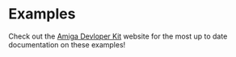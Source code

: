 # Examples

Check out the [Amiga Devloper Kit](https://farm-ng.github.io/amiga-dev-kit)
website for the most up to date documentation on these examples!
